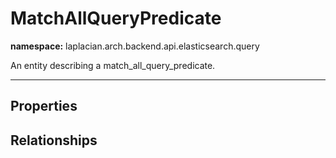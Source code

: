 

# **MatchAllQueryPredicate**
**namespace:** laplacian.arch.backend.api.elasticsearch.query

An entity describing a match_all_query_predicate.



---

## Properties

## Relationships
